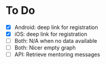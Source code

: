 # To Do

- [X] Android: deep link for registration
- [X] iOS: deep link for registration
- [ ] Both: N/A when no data available
- [ ] Both: Nicer empty graph
- [ ] API: Retrieve mentoring messages
